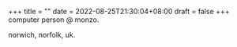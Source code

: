 +++
title =  ""
date = 2022-08-25T21:30:04+08:00
draft = false
+++
computer person @ monzo. 

norwich, norfolk, uk.
